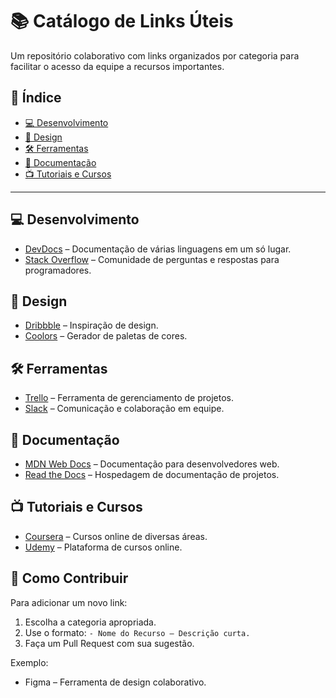 
# 📚 Catálogo de Links Úteis

Um repositório colaborativo com links organizados por categoria para facilitar o acesso da equipe a recursos importantes.

## 📌 Índice

- [💻 Desenvolvimento](#-desenvolvimento)
- [🎨 Design](#-design)
- [🛠️ Ferramentas](#-ferramentas)
- [📖 Documentação](#-documentação)
- [📺 Tutoriais e Cursos](#-tutoriais-e-cursos)

---

## 💻 Desenvolvimento

- [DevDocs](https://devdocs.io/) – Documentação de várias linguagens em um só lugar.
- [Stack Overflow](https://stackoverflow.com/) – Comunidade de perguntas e respostas para programadores.

## 🎨 Design

- [Dribbble](https://dribbble.com/) – Inspiração de design.
- [Coolors](https://coolors.co/) – Gerador de paletas de cores.

## 🛠️ Ferramentas

- [Trello](https://trello.com/) – Ferramenta de gerenciamento de projetos.
- [Slack](https://slack.com/) – Comunicação e colaboração em equipe.

## 📖 Documentação

- [MDN Web Docs](https://developer.mozilla.org/) – Documentação para desenvolvedores web.
- [Read the Docs](https://readthedocs.org/) – Hospedagem de documentação de projetos.

## 📺 Tutoriais e Cursos

- [Coursera](https://www.coursera.org/) – Cursos online de diversas áreas.
- [Udemy](https://www.udemy.com/) – Plataforma de cursos online.


## 🤝 Como Contribuir

Para adicionar um novo link:

1. Escolha a categoria apropriada.
2. Use o formato: `- Nome do Recurso – Descrição curta.`
3. Faça um Pull Request com sua sugestão.

Exemplo:
- Figma – Ferramenta de design colaborativo.

